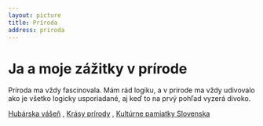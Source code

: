 ```yaml
---
layout: picture
title: Príroda
address: priroda
---
```

# Ja a moje zážitky v prírode
Príroda ma vždy fascinovala. Mám rád logiku, a v prírode ma vždy udivovalo ako je všetko logicky usporiadané, aj keď to na prvý pohľad vyzerá divoko.

[Hubárska vášeň](/priroda#hriby) , [Krásy prírody](/priroda#priroda) , [Kultúrne pamiatky Slovenska](/priroda#pamiatky)
